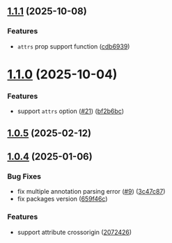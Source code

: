 ## [1.1.1](https://github.com/rzzf/vite-plugin-magic-preloader/compare/v1.1.0...v1.1.1) (2025-10-08)


### Features

* `attrs` prop support function ([cdb6939](https://github.com/rzzf/vite-plugin-magic-preloader/commit/cdb693993ef9113efbe88d2f0c019669fa0f4612))



# [1.1.0](https://github.com/rzzf/vite-plugin-magic-preloader/compare/v1.0.5...v1.1.0) (2025-10-04)


### Features

* support `attrs` option ([#21](https://github.com/rzzf/vite-plugin-magic-preloader/issues/21)) ([bf2b6bc](https://github.com/rzzf/vite-plugin-magic-preloader/commit/bf2b6bc8645aa9fd83a1efd40e3b54bb296f2142))



## [1.0.5](https://github.com/rzzf/vite-plugin-magic-preloader/compare/v1.0.4...v1.0.5) (2025-02-12)



## [1.0.4](https://github.com/rzzf/vite-plugin-magic-preloader/compare/659f46c30c1b7e236f256302114737ea4d374608...v1.0.4) (2025-01-06)


### Bug Fixes

* fix multiple annotation parsing error ([#9](https://github.com/rzzf/vite-plugin-magic-preloader/issues/9)) ([3c47c87](https://github.com/rzzf/vite-plugin-magic-preloader/commit/3c47c8768601879965034842cb3044a0a2829068))
* fix packages version ([659f46c](https://github.com/rzzf/vite-plugin-magic-preloader/commit/659f46c30c1b7e236f256302114737ea4d374608))


### Features

* support attribute crossorigin ([2072426](https://github.com/rzzf/vite-plugin-magic-preloader/commit/2072426d1c0c89345601bdc6386f132a65a41482))



